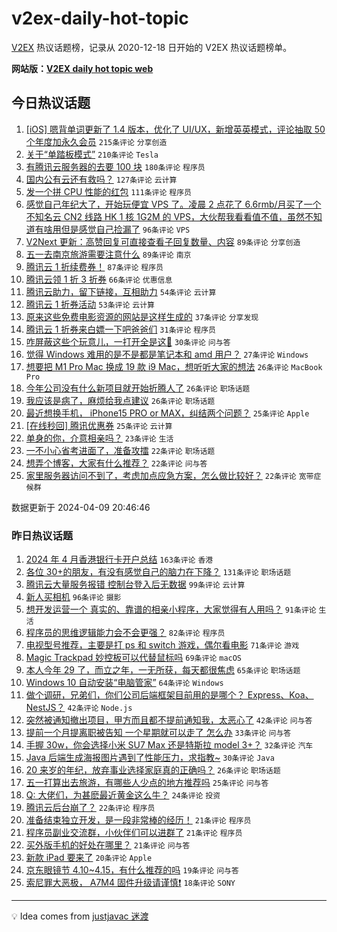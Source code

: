 # v2ex-daily-hot-topic

[V2EX](https://www.v2ex.com/) 热议话题榜，记录从 2020-12-18 日开始的 V2EX 热议话题榜单。

**网站版：[V2EX daily hot topic web](https://boojack.github.io/v2ex-daily-hot-topic-web/)**

## 今日热议话题

<!-- TODAY BEGIN -->

1. [[iOS] 嗯背单词更新了 1.4 版本，优化了 UI/UX，新增英英模式，评论抽取 50 个年度加永久会员](https://www.v2ex.com/t/1030937) `215条评论` `分享创造`
1. [关于“单踏板模式”](https://www.v2ex.com/t/1030867) `210条评论` `Tesla`
1. [有腾讯云服务器的去要 100 块](https://www.v2ex.com/t/1030934) `180条评论` `程序员`
1. [国内公有云还有救吗？](https://www.v2ex.com/t/1030870) `127条评论` `云计算`
1. [发一个拼 CPU 性能的红包](https://www.v2ex.com/t/1030992) `111条评论` `程序员`
1. [感觉自己年纪大了，开始玩便宜 VPS 了。凌晨 2 点花了 6.6rmb/月买了一个不知名云 CN2 线路 HK 1 核 1G2M 的 VPS，大伙帮我看看值不值，虽然不知道有啥用但是感觉自己捡漏了](https://www.v2ex.com/t/1030788) `96条评论` `VPS`
1. [V2Next 更新：高赞回复可直接查看子回复数量、内容](https://www.v2ex.com/t/1030787) `89条评论` `分享创造`
1. [五一去南京旅游需要注意什么](https://www.v2ex.com/t/1030790) `89条评论` `南京`
1. [腾讯云 1 折续费券！](https://www.v2ex.com/t/1030802) `87条评论` `程序员`
1. [腾讯云领 1 折 3 折券](https://www.v2ex.com/t/1030797) `66条评论` `优惠信息`
1. [腾讯云助力，留下链接，互相助力](https://www.v2ex.com/t/1030877) `54条评论` `云计算`
1. [腾讯云 1 折券活动](https://www.v2ex.com/t/1030804) `53条评论` `云计算`
1. [原来这些免费电影资源的网站是这样生成的](https://www.v2ex.com/t/1030869) `37条评论` `分享发现`
1. [腾讯云 1 折券来白嫖一下吧爸爸们](https://www.v2ex.com/t/1030851) `31条评论` `程序员`
1. [咋屏蔽这些个玩意儿，一打开全是这🤮](https://www.v2ex.com/t/1030841) `30条评论` `问与答`
1. [觉得 Windows 难用的是不是都是笔记本和 amd 用户？](https://www.v2ex.com/t/1031058) `27条评论` `Windows`
1. [想要把 M1 Pro Mac 换成 19 款 i9 Mac，想听听大家的想法](https://www.v2ex.com/t/1031070) `26条评论` `MacBook Pro`
1. [今年公司没有什么新项目就开始折腾人了](https://www.v2ex.com/t/1031048) `26条评论` `职场话题`
1. [我应该是病了，麻烦给我点建议](https://www.v2ex.com/t/1030911) `26条评论` `职场话题`
1. [最近想换手机， iPhone15 PRO or MAX，纠结两个问题？](https://www.v2ex.com/t/1031029) `25条评论` `Apple`
1. [[在线秒回] 腾讯优惠券](https://www.v2ex.com/t/1030825) `25条评论` `云计算`
1. [单身的你，介意相亲吗？](https://www.v2ex.com/t/1031054) `23条评论` `生活`
1. [一不小心省考进面了，准备攻擂](https://www.v2ex.com/t/1031076) `22条评论` `职场话题`
1. [想弄个博客，大家有什么推荐？](https://www.v2ex.com/t/1030912) `22条评论` `问与答`
1. [家里服务器访问不到了，考虑加点应急方案，怎么做比较好？](https://www.v2ex.com/t/1030879) `22条评论` `宽带症候群`

数据更新于 2024-04-09 20:46:46

<!-- TODAY END -->

### 昨日热议话题

<!-- YESTERDAY BEGIN -->

1. [2024 年 4 月香港银行卡开户总结](https://www.v2ex.com/t/1030463) `163条评论` `香港`
1. [各位 30+的朋友，有没有感觉自己的脑力在下降？](https://www.v2ex.com/t/1030442) `131条评论` `职场话题`
1. [腾讯云大量服务报错 控制台登入后无数据](https://www.v2ex.com/t/1030613) `99条评论` `云计算`
1. [新人买相机](https://www.v2ex.com/t/1030486) `96条评论` `摄影`
1. [想开发运营一个 真实的、靠谱的相亲小程序，大家觉得有人用吗？](https://www.v2ex.com/t/1030625) `91条评论` `生活`
1. [程序员的思维逻辑能力会不会更强？](https://www.v2ex.com/t/1030433) `82条评论` `程序员`
1. [电视型号推荐，主要是打 ps 和 switch 游戏，偶尔看电影](https://www.v2ex.com/t/1030479) `71条评论` `游戏`
1. [Magic Trackpad 妙控板可以代替鼠标吗](https://www.v2ex.com/t/1030468) `69条评论` `macOS`
1. [本人今年 29 了，而立之年，一无所获，每天都很焦虑](https://www.v2ex.com/t/1030575) `65条评论` `职场话题`
1. [Windows 10 自动安装“电脑管家”](https://www.v2ex.com/t/1030431) `64条评论` `Windows`
1. [做个调研，兄弟们，你们公司后端框架目前用的是哪个？ Express、Koa、NestJS？](https://www.v2ex.com/t/1030668) `42条评论` `Node.js`
1. [突然被通知撤出项目，甲方而且都不提前通知我，太恶心了](https://www.v2ex.com/t/1030656) `42条评论` `问与答`
1. [提前一个月提离职被告知 一个星期就可以走了 怎么办](https://www.v2ex.com/t/1030512) `33条评论` `问与答`
1. [手握 30w，你会选择小米 SU7 Max 还是特斯拉 model 3+？](https://www.v2ex.com/t/1030628) `32条评论` `汽车`
1. [Java 后端生成海报图片遇到了性能压力，求指教~](https://www.v2ex.com/t/1030721) `30条评论` `Java`
1. [20 来岁的年纪，放弃事业选择家庭真的正确吗？](https://www.v2ex.com/t/1030673) `26条评论` `职场话题`
1. [五一打算出去旅游，有哪些人少点的地方推荐吗](https://www.v2ex.com/t/1030644) `25条评论` `问与答`
1. [Q: 大佬们，为甚麽最近黄金这么牛？](https://www.v2ex.com/t/1030537) `24条评论` `投资`
1. [腾讯云后台崩了？](https://www.v2ex.com/t/1030621) `22条评论` `程序员`
1. [准备结束独立开发，是一段非常棒的经历！](https://www.v2ex.com/t/1030631) `21条评论` `程序员`
1. [程序员副业交流群，小伙伴们可以进群了](https://www.v2ex.com/t/1030611) `21条评论` `程序员`
1. [买外版手机的好处在哪里？](https://www.v2ex.com/t/1030542) `21条评论` `问与答`
1. [新款 iPad 要来了](https://www.v2ex.com/t/1030671) `20条评论` `Apple`
1. [京东眼镜节 4.10~4.15，有什么推荐的吗](https://www.v2ex.com/t/1030476) `19条评论` `问与答`
1. [索尼罪大恶极， A7M4 固件升级请谨慎❗️](https://www.v2ex.com/t/1030551) `18条评论` `SONY`

<!-- YESTERDAY END -->

---

💡 Idea comes from [justjavac 迷渡](https://github.com/justjavac/)
